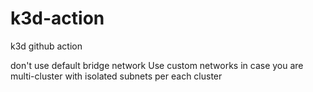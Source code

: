 # k3d-action
k3d github action


don't use default bridge network
Use custom networks in case you are multi-cluster with isolated subnets per each cluster
